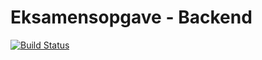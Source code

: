 # Eksamensopgave - Backend

[![Build Status](https://travis-ci.com/nicklasanielsen/Eksamen-Backend.svg?branch=master)](https://travis-ci.com/nicklasanielsen/Eksamen-Backend)

